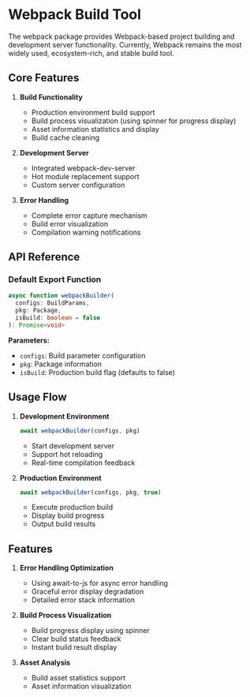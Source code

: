 # Webpack Build Tool

The webpack package provides Webpack-based project building and development server functionality. Currently, Webpack remains the most widely used, ecosystem-rich, and stable build tool.

## Core Features

1. **Build Functionality**
   - Production environment build support
   - Build process visualization (using spinner for progress display)
   - Asset information statistics and display
   - Build cache cleaning

2. **Development Server**
   - Integrated webpack-dev-server
   - Hot module replacement support
   - Custom server configuration

3. **Error Handling**
   - Complete error capture mechanism
   - Build error visualization
   - Compilation warning notifications

## API Reference

### Default Export Function

```typescript
async function webpackBuilder(
  configs: BuildParams,
  pkg: Package,
  isBuild: boolean = false
): Promise<void>
```

**Parameters:**
- `configs`: Build parameter configuration
- `pkg`: Package information
- `isBuild`: Production build flag (defaults to false)

## Usage Flow

1. **Development Environment**
   ```typescript
   await webpackBuilder(configs, pkg)
   ```
   - Start development server
   - Support hot reloading
   - Real-time compilation feedback

2. **Production Environment**
   ```typescript
   await webpackBuilder(configs, pkg, true)
   ```
   - Execute production build
   - Display build progress
   - Output build results

## Features

1. **Error Handling Optimization**
   - Using await-to-js for async error handling
   - Graceful error display degradation
   - Detailed error stack information

2. **Build Process Visualization**
   - Build progress display using spinner
   - Clear build status feedback
   - Instant build result display

3. **Asset Analysis**
   - Build asset statistics support
   - Asset information visualization
